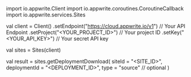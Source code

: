 import io.appwrite.Client
import io.appwrite.coroutines.CoroutineCallback
import io.appwrite.services.Sites

val client = Client()
    .setEndpoint("https://cloud.appwrite.io/v1") // Your API Endpoint
    .setProject("<YOUR_PROJECT_ID>") // Your project ID
    .setKey("<YOUR_API_KEY>") // Your secret API key

val sites = Sites(client)

val result = sites.getDeploymentDownload(
    siteId = "<SITE_ID>",
    deploymentId = "<DEPLOYMENT_ID>",
    type = "source" // optional
)
